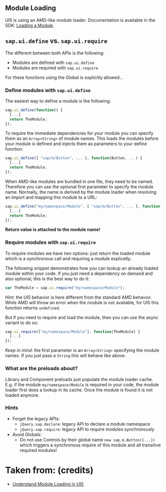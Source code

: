 ## Module Loading

UI5 is using an AMD-like module loader. Documentation is available in the SDK: [Loading a Module](https://sapui5.hana.ondemand.com/sdk/#/topic/d12024e38385472a89c1ad204e1edb48).

## `sap.ui.define` vs. `sap.ui.require`

The different between both APIs is the following:

* Modules are defined with `sap.ui.define`
* Modules are required with `sap.ui.require`

For these functions using the Global is explicitly allowed...

### Define modules with `sap.ui.define`

The easiest way to define a module is the following:

```js
sap.ui.define(function() {
  [...]
  return TheModule;
});
```

To require the immediate dependencies for your module you can specify them as an `Array<String>` of module names. This loads the modules before your module is defined and injects them as parameters to your define function:

```js
sap.ui.define([ "sap/m/Button", ... ], function(Button, ...) {
  [...]
  return TheModule;
});
```

When AMD-like modules are bundled in one file, they need to be named. Therefore you can use the optional first parameter to specify the module name. Normally, the name is derived by the module loader when resolving an import and mapping this module to a URL:

```js
sap.ui.define("my/namespace/Module", [ "sap/m/Button", ... ], function(Button, ...) {
  [...]
  return TheModule;
});
```

**Return value is attached to the module name!**

### Require modules with `sap.ui.require`

To require modules we have two options: just return the loaded module which is a synchronous call and requiring a module explicetly.

The following snippet demonstrates how you can lookup an already loaded module within your code. If you just need a dependency on demand and also optional, this is the best way to do it:

```js
var TheModule = sap.ui.require("my/namespace/Module");
```

*Hint*: the UI5 behavior is here different from the standard AMD behavior. While AMD will throw an error when the module is not available, for UI5 this function returns `undefined`.

But if you need to require and load the module, then you can use the async variant to do so:

```js
sap.ui.require(["my/namespace/Module"], function(TheModule) {
  [...]
});
```

*Keep in mind*: the first parameter is an `Array<String>` specifying the module names. If you just pass a `String` this will behave like above.

### What are the preloads about?

Library and Component preloads just populate the module loader cache. E.g. if the module `my/namespace/Module` is required in your code, the module loader first does a lookup in its cache. Once the module is found it is not loaded anymore.

### Hints

* Forget the legacy APIs:
  * `jQuery.sap.declare`: legacy API to declare a module namespace
  * `jQuery.sap.require`: legacy API to require modules synchronously
* Avoid Globals:
  * Do not use Controls by their global name `new sap.m.Button({...})` which triggers a synchronous require of this module and all transitive required modules!

# Taken from: (credits)

* [Understand Module Loading in UI5](https://github.com/petermuessig/ui5-definerequire)